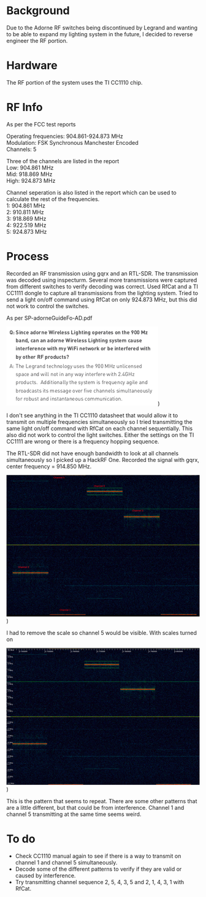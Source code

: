# Background
Due to the Adorne RF switches being discontinued by Legrand and wanting to be able to expand my lighting system in the future, I decided to reverse engineer the RF portion.

# Hardware
The RF portion of the system uses the TI CC1110 chip.

# RF Info
As per the FCC test reports

Operating frequencies: 904.861-924.873 MHz
<br>
Modulation: FSK Synchronous Manchester Encoded
<br>
Channels: 5

Three of the channels are listed in the report
<br>
Low: 904.861 MHz
<br>
Mid: 918.869 MHz
<br>
High: 924.873 MHz

Channel seperation is also listed in the report which can be used to calculate the rest of the frequencies.
<br>
1: 904.861 MHz
<br>
2: 910.811 MHz
<br>
3: 918.869 MHz
<br>
4: 922.519 MHz
<br>
5: 924.873 MHz

# Process
Recorded an RF transmission using gqrx and an RTL-SDR.  The transmission was decoded using inspecturm.  Several more transmissions were captured from different switches to verify decoding was correct.  Used RfCat and a TI CC1111 dongle to capture all transmissions from the lighting system.  Tried to send a light on/off command using RfCat on only 924.873 MHz, but this did not work to control the switches.

As per SP-adorneGuideFo-AD.pdf


![Alt text](images/guide.png))

I don't see anything in the TI CC1110 datasheet that would allow it to transmit on multiple frequencies simultaneously so I tried transmitting the same light on/off command with RfCat on each channel sequentially.  This also did not work to control the light switches.  Either the settings on the TI CC1111 are wrong or there is a frequency hopping sequence.

The RTL-SDR did not have enough bandwidth to look at all channels simultaneously so I picked up a HackRF One.  Recorded the signal with gqrx, center frequency = 914.850 MHz.

![Alt text](images/pattern_channel.png))

I had to remove the scale so channel 5 would be visible.  With scales turned on

![Alt text](images/pattern_scales.png))

This is the pattern that seems to repeat.  There are some other patterns that are a little different, but that could be from interference.  Channel 1 and channel 5 transmitting at the same time seems weird.


# To do
- Check CC1110 manual again to see if there is a way to transmit on channel 1 and channel 5 simultaneously.
- Decode some of the different patterns to verify if they are valid or caused by interference.
- Try transmitting channel sequence 2, 5, 4, 3, 5 and 2, 1, 4, 3, 1 with RfCat.

